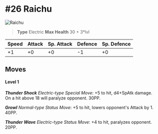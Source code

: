 # #26 Raichu


![Raichu](https://img.pokemondb.net/sprites/home/normal/1x/raichu.png)

> **Type** Electric
> **Max Health** 30 + 3\*lvl

| Speed | Attack | Sp. Attack | Defence | Sp. Defence |
| ----- | ------ | ---------- | ------- | ----------- |
| +1 | +0 | +0 | -1 | +0 |

## Moves
#### Level 1

***Thunder Shock** Electric-type Special Move*: +5 to hit, d4+SpAtk damage. On a hit above 18 will paralyze opponent. 30PP.

***Growl** Normal-type Status Move*: +5 to hit, lowers opponent's Attack by 1. 40PP.

***Thunder Wave** Electric-type Status Move*: +4 to hit, paralyzes opponent. 20PP.

